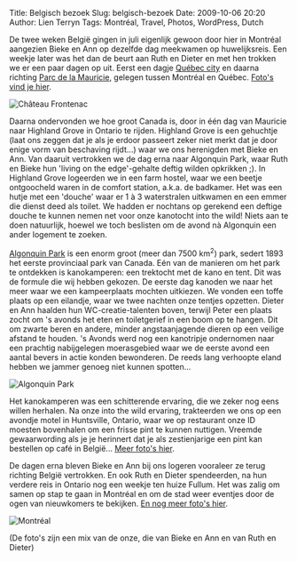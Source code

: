 Title: Belgisch bezoek
Slug: belgisch-bezoek
Date: 2009-10-06 20:20
Author: Lien Terryn
Tags: Montréal, Travel, Photos, WordPress, Dutch

De twee weken België gingen in juli eigenlijk gewoon door hier in Montréal aangezien Bieke en Ann op dezelfde dag meekwamen op huwelijksreis. Een weekje later was het dan de beurt aan Ruth en Dieter
en met hen trokken we er een paar dagen op uit. Eerst een dagje [Québec city](http://en.wikipedia.org/wiki/Quebec_City) en daarna richting [Parc de la Mauricie](http://fr.wikipedia.org/wiki/Parc_national_de_la_Mauricie), gelegen tussen Montréal en Québec. [Foto's vind je hier](http://picasaweb.google.com/lienterryn/QuebecEnLaMauricie).

![Château Frontenac](http://lh5.ggpht.com/_cvGWRFf-ypY/Ssvh7J1Ra5I/AAAAAAAADUw/qIy5XD3_vxA/s800/P1070015.JPG "Château Frontenac")

Daarna ondervonden we hoe groot Canada is, door in één dag van Mauricie naar Highland Grove in Ontario te rijden. Highland Grove is een gehuchtje (laat ons zeggen dat je als je erdoor passeert zeker niet merkt dat je door enige vorm van beschaving rijdt...) waar we ons herenigden met Bieke en Ann. Van daaruit vertrokken we de dag erna naar Algonquin Park, waar Ruth en Bieke hun 'living on the edge'-gehalte deftig wilden opkrikken ;). In Highland Grove logeerden we in een farm hostel, waar we een beetje ontgoocheld waren in de comfort station, a.k.a. de badkamer. Het was een hutje met een 'douche' waar er 1 à 3 waterstralen uitkwamen en een emmer die dienst deed als toilet. We hadden er nochtans op gerekend een deftige douche te kunnen nemen net voor onze kanotocht into the wild! Niets aan te doen natuurlijk, hoewel we toch beslisten om de avond nà Algonquin een ander logement te zoeken.

[Algonquin Park](http://en.wikipedia.org/wiki/Algonquin_Provincial_Park) is een enorm groot (meer dan 7500 km<sup>2</sup>) park, sedert 1893 het eerste provinciaal park van Canada. Eén van de manieren om het park te ontdekken is kanokamperen: een trektocht met de kano en tent. Dit was de formule die wij hebben gekozen. De eerste dag kanoden we naar het meer waar we een kampeerplaats mochten uitkiezen. We vonden een toffe plaats op een eilandje, waar we twee nachten onze tentjes opzetten. Dieter en Ann haalden hun WC-creatie-talenten boven, terwijl Peter een plaats zocht om 's avonds het eten en toiletgerief in een boom op te hangen. Dit om zwarte beren en andere, minder angstaanjagende dieren op een veilige afstand te houden. 's Avonds werd nog een kanotripje ondernomen naar een prachtig nabijgelegen moerasgebied waar we de eerste avond een aantal bevers in actie konden bewonderen. De reeds lang verhoopte eland hebben we jammer genoeg niet kunnen spotten...

![Algonquin Park](http://lh6.ggpht.com/_cvGWRFf-ypY/SnCLZJFVJQI/AAAAAAAACxY/QyKeTy91KmE/s800/P1070193.JPG "Algonquin Park")

Het kanokamperen was een schitterende ervaring, die we zeker nog eens willen herhalen. Na onze into the wild ervaring, trakteerden we ons op een avondje motel in Huntsville, Ontario, waar we op restaurant onze ID moesten bovenhalen om een frisse pint te kunnen nuttigen. Vreemde gewaarwording als je je herinnert dat je als zestienjarige een pint kan bestellen op café in België... [Meer foto's hier](http://picasaweb.google.com/lienterryn/AlgonquinProvincialPark).

De dagen erna bleven Bieke en Ann bij ons logeren vooraleer ze terug richting België vertrokken. En ook Ruth en Dieter spendeerden, na hun verdere reis in Ontario nog een weekje ten huize Fullum. Het was zalig om samen op stap te gaan in Montréal en om de stad weer eventjes door de ogen van nieuwkomers te bekijken. [En nog meer foto's hier](http://picasaweb.google.com/lienterryn/MontrealJuliAugustus).

![Montréal](http://lh5.ggpht.com/_cvGWRFf-ypY/SsuoWCONg6I/AAAAAAAADQw/ZR12aFEKMvU/s912/DSC_0760.JPG "Montréal")

(De foto's zijn een mix van de onze, die van Bieke en Ann en van Ruth en Dieter)
